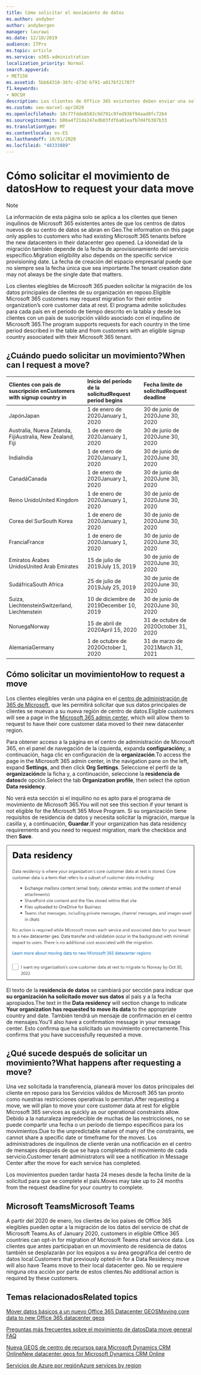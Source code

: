 ```yaml
---
title: Cómo solicitar el movimiento de datos
ms.author: andyber
author: andybergen
manager: laurawi
ms.date: 12/10/2019
audience: ITPro
ms.topic: article
ms.service: o365-administration
localization_priority: Normal
search.appverid:
- MET150
ms.assetid: 5bb64310-36fc-473d-b791-a0176f21707f
f1.keywords:
- NOCSH
description: Los clientes de Office 365 existentes deben enviar una solicitud antes de la fecha límite de su país para que los datos de Microsoft 365 Services se muevan a su nueva geografía.
ms.custom: seo-marvel-apr2020
ms.openlocfilehash: 10c77fdde8583c9d791c9fed936f94aad8fc7264
ms.sourcegitcommit: b06a4f21da247edb03fdf6a01eafb7d4fb387b33
ms.translationtype: MT
ms.contentlocale: es-ES
ms.lasthandoff: 10/01/2020
ms.locfileid: "48333889"
---
```

# <a name="how-to-request-your-data-move"></a><span data-ttu-id="47b94-103">Cómo solicitar el movimiento de datos</span><span class="sxs-lookup"><span data-stu-id="47b94-103">How to request your data move</span></span>

> [!NOTE]
> <span data-ttu-id="47b94-104">La información de esta página solo se aplica a los clientes que tienen inquilinos de Microsoft 365 existentes antes de que los centros de datos nuevos de su centro de datos se abran en Geo.</span><span class="sxs-lookup"><span data-stu-id="47b94-104">The information on this page only applies to customers who had existing Microsoft 365 tenants before the new datacenters in their datacenter geo opened.</span></span> <span data-ttu-id="47b94-105">La idoneidad de la migración también depende de la fecha de aprovisionamiento del servicio específico.</span><span class="sxs-lookup"><span data-stu-id="47b94-105">Migration eligibility also depends on the specific service provisioning date.</span></span>  <span data-ttu-id="47b94-106">La fecha de creación del espacio empresarial puede que no siempre sea la fecha única que sea importante.</span><span class="sxs-lookup"><span data-stu-id="47b94-106">The tenant creation date may not always be the single date that matters.</span></span>
  
<span data-ttu-id="47b94-107">Los clientes elegibles de Microsoft 365 pueden solicitar la migración de los datos principales de clientes de su organización en reposo.</span><span class="sxs-lookup"><span data-stu-id="47b94-107">Eligible Microsoft 365 customers may request migration for their entire organization’s core customer data at rest.</span></span>  <span data-ttu-id="47b94-108">El programa admite solicitudes para cada país en el período de tiempo descrito en la tabla y desde los clientes con un país de suscripción válido asociado con el inquilino de Microsoft 365.</span><span class="sxs-lookup"><span data-stu-id="47b94-108">The program supports requests for each country in the time period described in the table and from customers with an eligible signup country associated with their Microsoft 365 tenant.</span></span>
  
## <a name="when-can-i-request-a-move"></a><span data-ttu-id="47b94-109">¿Cuándo puedo solicitar un movimiento?</span><span class="sxs-lookup"><span data-stu-id="47b94-109">When can I request a move?</span></span>

|<span data-ttu-id="47b94-110">**Clientes con país de suscripción en**</span><span class="sxs-lookup"><span data-stu-id="47b94-110">**Customers with signup country in**</span></span>|<span data-ttu-id="47b94-111">**Inicio del período de la solicitud**</span><span class="sxs-lookup"><span data-stu-id="47b94-111">**Request period begins**</span></span>|<span data-ttu-id="47b94-112">**Fecha límite de solicitud**</span><span class="sxs-lookup"><span data-stu-id="47b94-112">**Request deadline**</span></span>|
|:-----|:-----|:-----|
|<span data-ttu-id="47b94-113">Japón</span><span class="sxs-lookup"><span data-stu-id="47b94-113">Japan</span></span>  <br/> |<span data-ttu-id="47b94-114">1 de enero de 2020</span><span class="sxs-lookup"><span data-stu-id="47b94-114">January 1, 2020</span></span>  <br/> |<span data-ttu-id="47b94-115">30 de junio de 2020</span><span class="sxs-lookup"><span data-stu-id="47b94-115">June 30, 2020</span></span>  <br/> |
|<span data-ttu-id="47b94-116">Australia, Nueva Zelanda, Fiji</span><span class="sxs-lookup"><span data-stu-id="47b94-116">Australia, New Zealand, Fiji</span></span>  <br/> |<span data-ttu-id="47b94-117">1 de enero de 2020</span><span class="sxs-lookup"><span data-stu-id="47b94-117">January 1, 2020</span></span>  <br/> |<span data-ttu-id="47b94-118">30 de junio de 2020</span><span class="sxs-lookup"><span data-stu-id="47b94-118">June 30, 2020</span></span>  <br/> |
|<span data-ttu-id="47b94-119">India</span><span class="sxs-lookup"><span data-stu-id="47b94-119">India</span></span>  <br/> |<span data-ttu-id="47b94-120">1 de enero de 2020</span><span class="sxs-lookup"><span data-stu-id="47b94-120">January 1, 2020</span></span>  <br/> |<span data-ttu-id="47b94-121">30 de junio de 2020</span><span class="sxs-lookup"><span data-stu-id="47b94-121">June 30, 2020</span></span>  <br/> |
|<span data-ttu-id="47b94-122">Canadá</span><span class="sxs-lookup"><span data-stu-id="47b94-122">Canada</span></span>  <br/> |<span data-ttu-id="47b94-123">1 de enero de 2020</span><span class="sxs-lookup"><span data-stu-id="47b94-123">January 1, 2020</span></span>  <br/> |<span data-ttu-id="47b94-124">30 de junio de 2020</span><span class="sxs-lookup"><span data-stu-id="47b94-124">June 30, 2020</span></span>  <br/> |
|<span data-ttu-id="47b94-125">Reino Unido</span><span class="sxs-lookup"><span data-stu-id="47b94-125">United Kingdom</span></span>  <br/> |<span data-ttu-id="47b94-126">1 de enero de 2020</span><span class="sxs-lookup"><span data-stu-id="47b94-126">January 1, 2020</span></span>  <br/> |<span data-ttu-id="47b94-127">30 de junio de 2020</span><span class="sxs-lookup"><span data-stu-id="47b94-127">June 30, 2020</span></span>  <br/> |
|<span data-ttu-id="47b94-128">Corea del Sur</span><span class="sxs-lookup"><span data-stu-id="47b94-128">South Korea</span></span>  <br/> |<span data-ttu-id="47b94-129">1 de enero de 2020</span><span class="sxs-lookup"><span data-stu-id="47b94-129">January 1, 2020</span></span>  <br/> |<span data-ttu-id="47b94-130">30 de junio de 2020</span><span class="sxs-lookup"><span data-stu-id="47b94-130">June 30, 2020</span></span>  <br/> |
|<span data-ttu-id="47b94-131">Francia</span><span class="sxs-lookup"><span data-stu-id="47b94-131">France</span></span>  <br/> |<span data-ttu-id="47b94-132">1 de enero de 2020</span><span class="sxs-lookup"><span data-stu-id="47b94-132">January 1, 2020</span></span>  <br/> |<span data-ttu-id="47b94-133">30 de junio de 2020</span><span class="sxs-lookup"><span data-stu-id="47b94-133">June 30, 2020</span></span>  <br/> |
|<span data-ttu-id="47b94-134">Emiratos Árabes Unidos</span><span class="sxs-lookup"><span data-stu-id="47b94-134">United Arab Emirates</span></span>  <br/> |<span data-ttu-id="47b94-135">15 de julio de 2019</span><span class="sxs-lookup"><span data-stu-id="47b94-135">July 15, 2019</span></span>  <br/> |<span data-ttu-id="47b94-136">30 de junio de 2020</span><span class="sxs-lookup"><span data-stu-id="47b94-136">June 30, 2020</span></span>  <br/> |
|<span data-ttu-id="47b94-137">Sudáfrica</span><span class="sxs-lookup"><span data-stu-id="47b94-137">South Africa</span></span>  <br/> |<span data-ttu-id="47b94-138">25 de julio de 2019</span><span class="sxs-lookup"><span data-stu-id="47b94-138">July 25, 2019</span></span>  <br/> |<span data-ttu-id="47b94-139">30 de junio de 2020</span><span class="sxs-lookup"><span data-stu-id="47b94-139">June 30, 2020</span></span>  <br/> |
|<span data-ttu-id="47b94-140">Suiza, Liechtenstein</span><span class="sxs-lookup"><span data-stu-id="47b94-140">Switzerland, Liechtenstein</span></span>  <br/> |<span data-ttu-id="47b94-141">10 de diciembre de 2019</span><span class="sxs-lookup"><span data-stu-id="47b94-141">December 10, 2019</span></span>  <br/> |<span data-ttu-id="47b94-142">30 de junio de 2020</span><span class="sxs-lookup"><span data-stu-id="47b94-142">June 30, 2020</span></span>  <br/> |
|<span data-ttu-id="47b94-143">Noruega</span><span class="sxs-lookup"><span data-stu-id="47b94-143">Norway</span></span>  <br/> |<span data-ttu-id="47b94-144">15 de abril de 2020</span><span class="sxs-lookup"><span data-stu-id="47b94-144">April 15, 2020</span></span>  <br/> |<span data-ttu-id="47b94-145">31 de octubre de 2020</span><span class="sxs-lookup"><span data-stu-id="47b94-145">October 31, 2020</span></span>  <br/> |
|<span data-ttu-id="47b94-146">Alemania</span><span class="sxs-lookup"><span data-stu-id="47b94-146">Germany</span></span>  <br/> |<span data-ttu-id="47b94-147">1 de octubre de 2020</span><span class="sxs-lookup"><span data-stu-id="47b94-147">October 1, 2020</span></span>  <br/> |<span data-ttu-id="47b94-148">31 de marzo de 2021</span><span class="sxs-lookup"><span data-stu-id="47b94-148">March 31, 2021</span></span>  <br/> |

## <a name="how-to-request-a-move"></a><span data-ttu-id="47b94-149">Cómo solicitar un movimiento</span><span class="sxs-lookup"><span data-stu-id="47b94-149">How to request a move</span></span>

<span data-ttu-id="47b94-150">Los clientes elegibles verán una página en el [centro de administración de 365 de Microsoft](https://aka.ms/365admin), que les permitirá solicitar que sus datos principales de clientes se muevan a su nueva región de centro de datos.</span><span class="sxs-lookup"><span data-stu-id="47b94-150">Eligible customers will see a page in the [Microsoft 365 admin center](https://aka.ms/365admin), which will allow them to request to have their core customer data moved to their new datacenter region.</span></span>  
  
<span data-ttu-id="47b94-151">Para obtener acceso a la página en el centro de administración de Microsoft 365, en el panel de navegación de la izquierda, expanda **configuración**y, a continuación, haga clic en configuración de la **organización**.</span><span class="sxs-lookup"><span data-stu-id="47b94-151">To access the page in the Microsoft 365 admin center, in the navigation pane on the left, expand **Settings**, and then click **Org Settings**.</span></span>
<span data-ttu-id="47b94-152">Seleccione el perfil de la **organización**de la ficha y, a continuación, seleccione la **residencia de datos**de opción.</span><span class="sxs-lookup"><span data-stu-id="47b94-152">Select the tab **Organization profile**, then select the option **Data residency**.</span></span>
  
<span data-ttu-id="47b94-153">No verá esta sección si el inquilino no es apto para el programa de movimiento de Microsoft 365.</span><span class="sxs-lookup"><span data-stu-id="47b94-153">You will not see this section if your tenant is not eligible for the Microsoft 365 Move Program.</span></span>  <span data-ttu-id="47b94-154">Si su organización tiene requisitos de residencia de datos y necesita solicitar la migración, marque la casilla y, a continuación, **Guardar**.</span><span class="sxs-lookup"><span data-stu-id="47b94-154">If your organization has data residency requirements and you need to request migration, mark the checkbox and then **Save**.</span></span>
  
![Pantalla de opción de suscripción de Datacenter](../media/dataresidencyflyoutae.jpg)
  
<span data-ttu-id="47b94-156">El texto de la **residencia de datos** se cambiará por sección para indicar que **su organización ha solicitado mover sus datos** al país y a la fecha apropiados.</span><span class="sxs-lookup"><span data-stu-id="47b94-156">The text in the **Data residency** will section change to indicate **Your organization has requested to move its data** to the appropriate country and date.</span></span> <span data-ttu-id="47b94-157">También tendrá un mensaje de confirmación en el centro de mensajes.</span><span class="sxs-lookup"><span data-stu-id="47b94-157">You'll also have a confirmation message in your message center.</span></span> <span data-ttu-id="47b94-158">Esto confirma que ha solicitado un movimiento correctamente.</span><span class="sxs-lookup"><span data-stu-id="47b94-158">This confirms that you have successfully requested a move.</span></span> 
  
## <a name="what-happens-after-requesting-a-move"></a><span data-ttu-id="47b94-159">¿Qué sucede después de solicitar un movimiento?</span><span class="sxs-lookup"><span data-stu-id="47b94-159">What happens after requesting a move?</span></span>

<span data-ttu-id="47b94-160">Una vez solicitada la transferencia, planeará mover los datos principales del cliente en reposo para los Servicios válidos de Microsoft 365 tan pronto como nuestras restricciones operativas lo permitan.</span><span class="sxs-lookup"><span data-stu-id="47b94-160">After requesting a move, we will plan to move your core customer data at rest for eligible Microsoft 365 services as quickly as our operational constraints allow.</span></span> <span data-ttu-id="47b94-161">Debido a la naturaleza impredecible de muchas de las restricciones, no se puede compartir una fecha o un período de tiempo específicos para los movimientos.</span><span class="sxs-lookup"><span data-stu-id="47b94-161">Due to the unpredictable nature of many of the constraints, we cannot share a specific date or timeframe for the moves.</span></span> <span data-ttu-id="47b94-162">Los administradores de inquilinos de cliente verán una notificación en el centro de mensajes después de que se haya completado el movimiento de cada servicio.</span><span class="sxs-lookup"><span data-stu-id="47b94-162">Customer tenant administrators will see a notification in Message Center after the move for each service has completed.</span></span>
  
<span data-ttu-id="47b94-163">Los movimientos pueden tardar hasta 24 meses desde la fecha límite de la solicitud para que se complete el país.</span><span class="sxs-lookup"><span data-stu-id="47b94-163">Moves may take up to 24 months from the request deadline for your country to complete.</span></span>
  
## <a name="microsoft-teams"></a><span data-ttu-id="47b94-164">Microsoft Teams</span><span class="sxs-lookup"><span data-stu-id="47b94-164">Microsoft Teams</span></span>

<span data-ttu-id="47b94-165">A partir del 2020 de enero, los clientes de los países de Office 365 elegibles pueden optar a la migración de los datos del servicio de chat de Microsoft Teams.</span><span class="sxs-lookup"><span data-stu-id="47b94-165">As of January 2020, customers in eligible Office 365 countries can opt-in for migration of Microsoft Teams chat service data.</span></span>  <span data-ttu-id="47b94-166">Los clientes que antes participaban en un movimiento de residencia de datos también se desplazarán por los equipos a su área geográfica del centro de datos local.</span><span class="sxs-lookup"><span data-stu-id="47b94-166">Customers that previously opted-in for a Data Residency move will also have Teams move to their local datacenter geo.</span></span>  <span data-ttu-id="47b94-167">No se requiere ninguna otra acción por parte de estos clientes.</span><span class="sxs-lookup"><span data-stu-id="47b94-167">No additional action is required by these customers.</span></span>

## <a name="related-topics"></a><span data-ttu-id="47b94-168">Temas relacionados</span><span class="sxs-lookup"><span data-stu-id="47b94-168">Related topics</span></span>

[<span data-ttu-id="47b94-169">Mover datos básicos a un nuevo Office 365 Datacenter GEOS</span><span class="sxs-lookup"><span data-stu-id="47b94-169">Moving core data to new Office 365 datacenter geos</span></span>](moving-data-to-new-datacenter-geos.md)

[<span data-ttu-id="47b94-170">Preguntas más frecuentes sobre el movimiento de datos</span><span class="sxs-lookup"><span data-stu-id="47b94-170">Data move general FAQ</span></span>](data-move-faq.md)

[<span data-ttu-id="47b94-171">Nueva GEOS de centro de recursos para Microsoft Dynamics CRM Online</span><span class="sxs-lookup"><span data-stu-id="47b94-171">New datacenter geos for Microsoft Dynamics CRM Online</span></span>](https://go.microsoft.com/fwlink/p/?Linkid=615924)
  
[<span data-ttu-id="47b94-172">Servicios de Azure por región</span><span class="sxs-lookup"><span data-stu-id="47b94-172">Azure services by region</span></span>](https://azure.microsoft.com/regions/)
  

